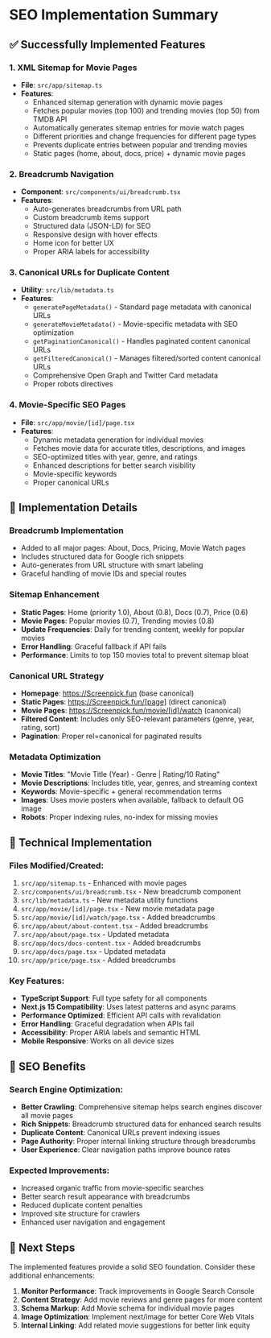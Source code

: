 # SEO Implementation Summary

## ✅ Successfully Implemented Features

### 1. XML Sitemap for Movie Pages
- **File**: `src/app/sitemap.ts`
- **Features**:
  - Enhanced sitemap generation with dynamic movie pages
  - Fetches popular movies (top 100) and trending movies (top 50) from TMDB API
  - Automatically generates sitemap entries for movie watch pages
  - Different priorities and change frequencies for different page types
  - Prevents duplicate entries between popular and trending movies
  - Static pages (home, about, docs, price) + dynamic movie pages

### 2. Breadcrumb Navigation
- **Component**: `src/components/ui/breadcrumb.tsx`
- **Features**:
  - Auto-generates breadcrumbs from URL path
  - Custom breadcrumb items support
  - Structured data (JSON-LD) for SEO
  - Responsive design with hover effects
  - Home icon for better UX
  - Proper ARIA labels for accessibility

### 3. Canonical URLs for Duplicate Content
- **Utility**: `src/lib/metadata.ts`
- **Features**:
  - `generatePageMetadata()` - Standard page metadata with canonical URLs
  - `generateMovieMetadata()` - Movie-specific metadata with SEO optimization
  - `getPaginationCanonical()` - Handles paginated content canonical URLs
  - `getFilteredCanonical()` - Manages filtered/sorted content canonical URLs
  - Comprehensive Open Graph and Twitter Card metadata
  - Proper robots directives

### 4. Movie-Specific SEO Pages
- **File**: `src/app/movie/[id]/page.tsx`
- **Features**:
  - Dynamic metadata generation for individual movies
  - Fetches movie data for accurate titles, descriptions, and images
  - SEO-optimized titles with year, genre, and ratings
  - Enhanced descriptions for better search visibility
  - Movie-specific keywords
  - Proper canonical URLs

## 📍 Implementation Details

### Breadcrumb Implementation
- Added to all major pages: About, Docs, Pricing, Movie Watch pages
- Includes structured data for Google rich snippets
- Auto-generates from URL structure with smart labeling
- Graceful handling of movie IDs and special routes

### Sitemap Enhancement
- **Static Pages**: Home (priority 1.0), About (0.8), Docs (0.7), Price (0.6)
- **Movie Pages**: Popular movies (0.7), Trending movies (0.8)
- **Update Frequencies**: Daily for trending content, weekly for popular movies
- **Error Handling**: Graceful fallback if API fails
- **Performance**: Limits to top 150 movies total to prevent sitemap bloat

### Canonical URL Strategy
- **Homepage**: https://Screenpick.fun (base canonical)
- **Static Pages**: https://Screenpick.fun/[page] (direct canonical)
- **Movie Pages**: https://Screenpick.fun/movie/[id]/watch (canonical)
- **Filtered Content**: Includes only SEO-relevant parameters (genre, year, rating, sort)
- **Pagination**: Proper rel=canonical for paginated results

### Metadata Optimization
- **Movie Titles**: "Movie Title (Year) - Genre | Rating/10 Rating"
- **Movie Descriptions**: Includes title, year, genres, and streaming context
- **Keywords**: Movie-specific + general recommendation terms
- **Images**: Uses movie posters when available, fallback to default OG image
- **Robots**: Proper indexing rules, no-index for missing movies

## 🔧 Technical Implementation

### Files Modified/Created:
1. `src/app/sitemap.ts` - Enhanced with movie pages
2. `src/components/ui/breadcrumb.tsx` - New breadcrumb component
3. `src/lib/metadata.ts` - New metadata utility functions
4. `src/app/movie/[id]/page.tsx` - New movie metadata page
5. `src/app/movie/[id]/watch/page.tsx` - Added breadcrumbs
6. `src/app/about/about-content.tsx` - Added breadcrumbs
7. `src/app/about/page.tsx` - Updated metadata
8. `src/app/docs/docs-content.tsx` - Added breadcrumbs
9. `src/app/docs/page.tsx` - Updated metadata
10. `src/app/price/page.tsx` - Added breadcrumbs

### Key Features:
- **TypeScript Support**: Full type safety for all components
- **Next.js 15 Compatibility**: Uses latest patterns and async params
- **Performance Optimized**: Efficient API calls with revalidation
- **Error Handling**: Graceful degradation when APIs fail
- **Accessibility**: Proper ARIA labels and semantic HTML
- **Mobile Responsive**: Works on all device sizes

## 🎯 SEO Benefits

### Search Engine Optimization:
- **Better Crawling**: Comprehensive sitemap helps search engines discover all movie pages
- **Rich Snippets**: Breadcrumb structured data for enhanced search results
- **Duplicate Content**: Canonical URLs prevent indexing issues
- **Page Authority**: Proper internal linking structure through breadcrumbs
- **User Experience**: Clear navigation paths improve bounce rates

### Expected Improvements:
- Increased organic traffic from movie-specific searches
- Better search result appearance with breadcrumbs
- Reduced duplicate content penalties
- Improved site structure for crawlers
- Enhanced user navigation and engagement

## 🚀 Next Steps

The implemented features provide a solid SEO foundation. Consider these additional enhancements:

1. **Monitor Performance**: Track improvements in Google Search Console
2. **Content Strategy**: Add movie reviews and genre pages for more content
3. **Schema Markup**: Add Movie schema for individual movie pages
4. **Image Optimization**: Implement next/image for better Core Web Vitals
5. **Internal Linking**: Add related movie suggestions for better link equity
